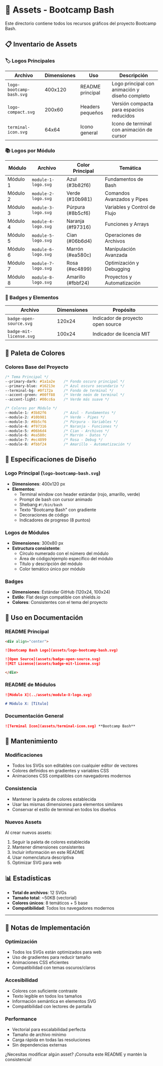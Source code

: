 # 🎨 Assets - Bootcamp Bash

Este directorio contiene todos los recursos gráficos del proyecto Bootcamp Bash.

## 📋 Inventario de Assets

### 🏷️ Logos Principales

| Archivo                  | Dimensiones | Uso              | Descripción                                    |
| ------------------------ | ----------- | ---------------- | ---------------------------------------------- |
| `logo-bootcamp-bash.svg` | 400x120     | README principal | Logo principal con animación y diseño completo |
| `logo-compact.svg`       | 200x60      | Headers pequeños | Versión compacta para espacios reducidos       |
| `terminal-icon.svg`      | 64x64       | Icono general    | Icono de terminal con animación de cursor      |

### 📚 Logos por Módulo

| Módulo   | Archivo             | Color Principal    | Temática                     |
| -------- | ------------------- | ------------------ | ---------------------------- |
| Módulo 1 | `module-1-logo.svg` | Azul (#3b82f6)     | Fundamentos de Bash          |
| Módulo 2 | `module-2-logo.svg` | Verde (#10b981)    | Comandos Avanzados y Pipes   |
| Módulo 3 | `module-3-logo.svg` | Púrpura (#8b5cf6)  | Variables y Control de Flujo |
| Módulo 4 | `module-4-logo.svg` | Naranja (#f97316)  | Funciones y Arrays           |
| Módulo 5 | `module-5-logo.svg` | Cian (#06b6d4)     | Operaciones de Archivos      |
| Módulo 6 | `module-6-logo.svg` | Marrón (#ea580c)   | Manipulación Avanzada        |
| Módulo 7 | `module-7-logo.svg` | Rosa (#ec4899)     | Optimización y Debugging     |
| Módulo 8 | `module-8-logo.svg` | Amarillo (#fbbf24) | Proyectos y Automatización   |

### 🏅 Badges y Elementos

| Archivo                 | Dimensiones | Propósito                         |
| ----------------------- | ----------- | --------------------------------- |
| `badge-open-source.svg` | 120x24      | Indicador de proyecto open source |
| `badge-mit-license.svg` | 100x24      | Indicador de licencia MIT         |

## 🎨 Paleta de Colores

### Colores Base del Proyecto

```css
/* Tema Principal */
--primary-dark: #1a1a2e    /* Fondo oscuro principal */
--primary-blue: #16213e    /* Azul oscuro secundario */
--terminal-bg: #0f172a     /* Fondo de terminal */
--accent-green: #00ff88    /* Verde neón de terminal */
--accent-light: #00cc6a    /* Verde más suave */

/* Colores por Módulo */
--module-1: #3b82f6        /* Azul - Fundamentos */
--module-2: #10b981        /* Verde - Pipes */
--module-3: #8b5cf6        /* Púrpura - Variables */
--module-4: #f97316        /* Naranja - Funciones */
--module-5: #06b6d4        /* Cian - Archivos */
--module-6: #ea580c        /* Marrón - Datos */
--module-7: #ec4899        /* Rosa - Debug */
--module-8: #fbbf24        /* Amarillo - Automatización */
```

## 📐 Especificaciones de Diseño

### Logo Principal (`logo-bootcamp-bash.svg`)

- **Dimensiones**: 400x120 px
- **Elementos**:
  - Terminal window con header estándar (rojo, amarillo, verde)
  - Prompt de bash con cursor animado
  - Shebang `#!/bin/bash`
  - Texto "Bootcamp Bash" con gradiente
  - Decoraciones de código
  - Indicadores de progreso (8 puntos)

### Logos de Módulos

- **Dimensiones**: 300x80 px
- **Estructura consistente**:
  - Círculo numerado con el número del módulo
  - Área de código/ejemplo específico del módulo
  - Título y descripción del módulo
  - Color temático único por módulo

### Badges

- **Dimensiones**: Estándar GitHub (120x24, 100x24)
- **Estilo**: Flat design compatible con shields.io
- **Colores**: Consistentes con el tema del proyecto

## 🚀 Uso en Documentación

### README Principal

```markdown
<div align="center">

![Bootcamp Bash Logo](assets/logo-bootcamp-bash.svg)

![Open Source](assets/badge-open-source.svg)
![MIT License](assets/badge-mit-license.svg)

</div>
```

### README de Módulos

```markdown
![Módulo X](../assets/module-X-logo.svg)

# Módulo X: [Título]
```

### Documentación General

```markdown
![Terminal Icon](assets/terminal-icon.svg) **Bootcamp Bash**
```

## 🔧 Mantenimiento

### Modificaciones

- Todos los SVGs son editables con cualquier editor de vectores
- Colores definidos en gradientes y variables CSS
- Animaciones CSS compatibles con navegadores modernos

### Consistencia

- Mantener la paleta de colores establecida
- Usar las mismas dimensiones para elementos similares
- Conservar el estilo de terminal en todos los diseños

### Nuevos Assets

Al crear nuevos assets:

1. Seguir la paleta de colores establecida
2. Mantener dimensiones consistentes
3. Incluir información en este README
4. Usar nomenclatura descriptiva
5. Optimizar SVG para web

## 📊 Estadísticas

- **Total de archivos**: 12 SVGs
- **Tamaño total**: ~50KB (vectorial)
- **Colores únicos**: 8 temáticos + 5 base
- **Compatibilidad**: Todos los navegadores modernos

---

## 🎯 Notas de Implementación

### Optimización

- Todos los SVGs están optimizados para web
- Uso de gradientes para reducir tamaño
- Animaciones CSS eficientes
- Compatibilidad con temas oscuros/claros

### Accesibilidad

- Colores con suficiente contraste
- Texto legible en todos los tamaños
- Información semántica en elementos SVG
- Compatibilidad con lectores de pantalla

### Performance

- Vectorial para escalabilidad perfecta
- Tamaño de archivo mínimo
- Carga rápida en todas las resoluciones
- Sin dependencias externas

¿Necesitas modificar algún asset? ¡Consulta este README y mantén la consistencia!
